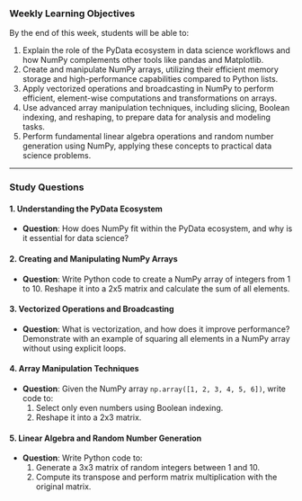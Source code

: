 ### **Weekly Learning Objectives**

By the end of this week, students will be able to:

1. Explain the role of the PyData ecosystem in data science workflows and how NumPy complements other tools like pandas and Matplotlib.
2. Create and manipulate NumPy arrays, utilizing their efficient memory storage and high-performance capabilities compared to Python lists.
3. Apply vectorized operations and broadcasting in NumPy to perform efficient, element-wise computations and transformations on arrays.
4. Use advanced array manipulation techniques, including slicing, Boolean indexing, and reshaping, to prepare data for analysis and modeling tasks.
5. Perform fundamental linear algebra operations and random number generation using NumPy, applying these concepts to practical data science problems.

---

### Study Questions 

#### **1. Understanding the PyData Ecosystem**
- **Question**: How does NumPy fit within the PyData ecosystem, and why is it essential for data science?  
  

#### **2. Creating and Manipulating NumPy Arrays**
- **Question**: Write Python code to create a NumPy array of integers from 1 to 10. Reshape it into a 2x5 matrix and calculate the sum of all elements.  

#### **3. Vectorized Operations and Broadcasting**
- **Question**: What is vectorization, and how does it improve performance? Demonstrate with an example of squaring all elements in a NumPy array without using explicit loops.  

#### **4. Array Manipulation Techniques**
- **Question**: Given the NumPy array `np.array([1, 2, 3, 4, 5, 6])`, write code to:
  1. Select only even numbers using Boolean indexing.
  2. Reshape it into a 2x3 matrix.

#### **5. Linear Algebra and Random Number Generation**
- **Question**: Write Python code to:
  1. Generate a 3x3 matrix of random integers between 1 and 10.
  2. Compute its transpose and perform matrix multiplication with the original matrix.  
  
